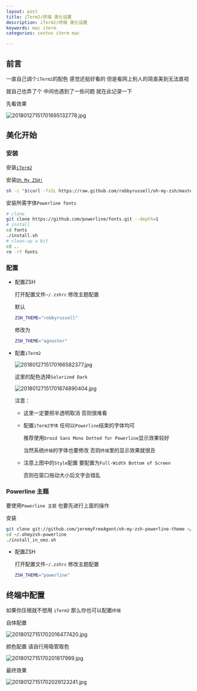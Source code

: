 ```yaml
---
layout: post
title: iTerm2/终端 美化设置
description: iTerm2/终端 美化设置
keywords: mac iterm
categories: centos iterm mac

---
```


## 前言

一直自己调个`iTerm2`的配色 感觉还挺好看的  但是看网上别人的简直美到无法直视   

就自己也弄了个 中间也遇到了一些问题 就在此记录一下

先看效果

![20180127151701695132778.jpg](http://image.psvmc.cn/20180127151701695132778.jpg)

## 美化开始

### 安装

安装[`iTerm2`](http://www.iterm2.com/)

安装[`Oh My ZSH!`](http://ohmyz.sh/)

```bash
sh -c "$(curl -fsSL https://raw.github.com/robbyrussell/oh-my-zsh/master/tools/install.sh)"
```

安装所需字体`Powerline fonts`

```bash
# clone
git clone https://github.com/powerline/fonts.git --depth=1
# install
cd fonts
./install.sh
# clean-up a bit
cd ..
rm -rf fonts
```

### 配置

+ 配置ZSH

  打开配置文件`~/.zshrc` 修改主题配置

  默认

  ```bash
  ZSH_THEME="robbyrussell"
  ```

  修改为

  ```bash
  ZSH_THEME="agnoster"
  ```

+ 配置`iTerm2`

  ![2018012715170166582377.jpg](http://image.psvmc.cn/2018012715170166582377.jpg)

  这里的配色选择`Solarized Dark`

  ![20180127151701674890404.jpg](http://image.psvmc.cn/20180127151701674890404.jpg)

  注意：

  + 这里一定要把半透明取消  否则很难看

  + 配置`iTerm2字体` 任何以`Powerline`结束的字体均可   

    推荐使用`Droid Sans Mono Dotted for Powerline`显示效果较好  

    当然系统`终端`的字体也要修改 否则`终端`里的显示效果就很丑

  + 注意上图中的`Style`配置 要配置为`Full-Width Bottom of Screen`

    否则在窗口拖动大小后文字会错乱

### Powerline 主题

要使用`Powerline 主题` 也要先进行上面的操作 

安装

```bash
git clone git://github.com/jeremyFreeAgent/oh-my-zsh-powerline-theme ~/.ohmyzsh-powerline
cd ~/.ohmyzsh-powerline
./install_in_omz.sh
```

- 配置ZSH

  打开配置文件`~/.zshrc` 修改主题配置

  ```bash
  ZSH_THEME="powerline"
  ```

## 终端中配置

如果你压根就不想用 `iTerm2` 那么你也可以配置`终端`

自体配置

![20180127151702016477420.jpg](http://image.psvmc.cn/20180127151702016477420.jpg)

颜色配置 请自行用吸管取色

![2018012715170201817999.jpg](http://image.psvmc.cn/2018012715170201817999.jpg)

最终效果

![20180127151702029123241.jpg](http://image.psvmc.cn/20180127151702029123241.jpg)